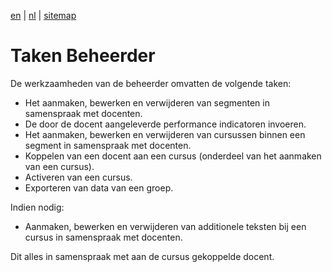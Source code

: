 [en](/en/frocole_tasks_administrator) | [nl](/nl/frocole_tasks_administrator) | [sitemap](/nl/sitemap)

# Taken Beheerder

De werkzaamheden van de beheerder omvatten de volgende taken:

- Het aanmaken, bewerken en verwijderen van segmenten in samenspraak met docenten. 
- De door de docent aangeleverde performance indicatoren invoeren.
- Het aanmaken, bewerken en verwijderen van cursussen binnen een segment in samenspraak met docenten.
- Koppelen van een docent aan een cursus (onderdeel van het aanmaken van een cursus).
- Activeren van een cursus.
- Exporteren van data van een groep.

Indien nodig:
- Aanmaken, bewerken en verwijderen van additionele teksten bij een cursus in samenspraak met docenten.

Dit alles in samenspraak met aan de cursus gekoppelde docent.
